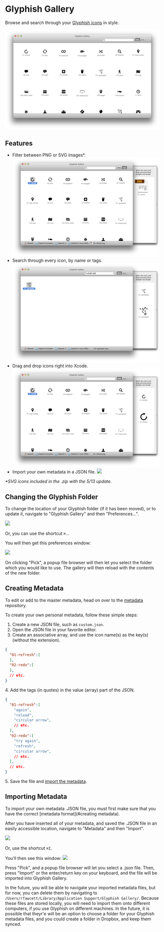 Glyphish Gallery
================

Browse and search through your [Glyphish icons](http://glyphish.com/) in style.

![Screenshot](screenshots/screenshot_1.png)

## Features

* Filter between PNG or SVG images*.
![Screenshot](screenshots/screenshot_3.png)
* Search through every icon, by name or tags.
![Screenshot](screenshots/screenshot_4.png)
* Drag and drop icons right into Xcode.
![Screenshot](screenshots/screenshot_2.png)
* Import your own metadata in a JSON file.
![](https://i.imgur.com/Pjq279J.png)

<i>*SVG icons included in the .zip with the 5/13 update.</i>

## Changing the Glyphish Folder
To change the location of your Glyphish folder (if it has been moved), or to update it, navigate to "Glyphish Gallery" and then "Preferences...".

![](https://i.imgur.com/qrbIxR5.png)

Or, you can use the shortcut `⌘.`.

You will then get this preferences window:

![](https://i.imgur.com/NLj4EE6.png)

On clicking "Pick", a popup file browser will then let you select the folder which you would like to use.  The gallery will then reload with the contents of the new folder.

## Creating Metadata
To edit or add to the master metadata, head on over to the [metadata](https://github.com/glyphish/metadata) repository.

To create your own personal metadata, follow these simple steps:

1. Create a new JSON file, such as `custom.json`.
2. Open the JSON file in your favorite editor.
3. Create an associative array, and use the icon name(s) as the key(s) (without the extension).

```json
{
  "01-refresh":[
  ],
  "02-redo":[
  ],
  // etc.
}
```

<p>4. Add the tags (in quotes) in the value (array) part of the JSON.</p>

```json
{
  "01-refresh":[
    "again",
    "reload",
    "circular arrow",
    // etc.
  ],
  "02-redo":[
    "try again",
    "refresh",
    "circular arrow",
    // etc.
  ],
  // etc.
}
```

<p>5. Save the file and <a href='#importing-metadata'>import the metadata</a>.</p>

## Importing Metadata

To import your own metadata .JSON file, you must first make sure that you have the correct [metadata format](#creating metadata).

After you have inserted all of your metadata, and saved the .JSON file in an easily accessible location, navigate to "Metadata" and then "Import".

![](https://i.imgur.com/E4sjXjH.png)

Or, use the shortcut `⌘I`.

You'll then see this window:
![](https://i.imgur.com/Pjq279J.png)

Press "Pick", and a popup file browser will let you select a .json file.  Then, press "Import" or the enter/return key on your keyboard, and the file will be imported into Glyphish Gallery.

In the future, you will be able to navigate your imported metadata files, but for now, you can delete them by navigating to `/Users/rfawcett/Library/Application Support/Glyphish Gallery/`.  Because these files are stored locally, you will need to import them onto different computers, if you use Glyphish on different machines.  In the future, it is possible that theyr'e will be an option to choose a folder for your Glyphish metadata files, and you could create a folder in Dropbox, and keep them synced.
